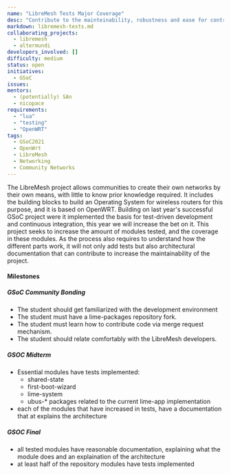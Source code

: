 ```yaml
---
name: "LibreMesh Tests Major Coverage"
desc: "Contribute to the mainteinability, robustness and ease for contributors of the the LibreMesh project by implementing tests"
markdown: libremesh-tests.md
collaborating_projects:
  - libremesh
  - altermundi
developers_involved: []
difficulty: medium
status: open
initiatives:
  - GSoC
issues:
mentors:
  - (potentially) SAn
  - nicopace
requirements:
  - "lua"
  - "testing"
  - "OpenWRT"
tags:
  - GSoC2021
  - OpenWrt
  - LibreMesh
  - Networking
  - Community Networks
---
```


The LibreMesh project allows communities to create their own networks by their own means, with little to know prior knowledge required.
It includes the building blocks to build an Operating System for wireless routers for this purpose, and it is based on OpenWRT.
Building on last year's successful GSoC project were it implemented the basis for test-driven development and continuous integration, this year we will increase the bet on it.
This project seeks to increase the amount of modules tested, and the coverage in these modules.
As the process also requires to understand how the different parts work, it will not only add tests but also architectural documentation that can contribute to increase the maintainability of the project.

#### Milestones

##### GSoC Community Bonding

* The student should get familiarized with the development environment
* The student must have a lime-packages repository fork.
* The student must learn how to contribute code via merge request mechanism.
* The student should relate comfortably with the LibreMesh developers.

##### GSOC Midterm

* Essential modules have tests implemented:
  * shared-state
  * first-boot-wizard
  * lime-system
  * ubus-\* packages related to the current lime-app implementation
* each of the modules that have increased in tests, have a documentation that at explains the architecture

##### GSOC Final

* all tested modules have reasonable documentation, explaining what the module does and an explaination of the architecture
* at least half of the repository modules have tests implemented
